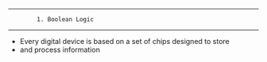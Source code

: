 ------------------------------------------
            1. Boolean Logic
------------------------------------------

- Every digital device is based on a set of chips designed to store
- and process information
